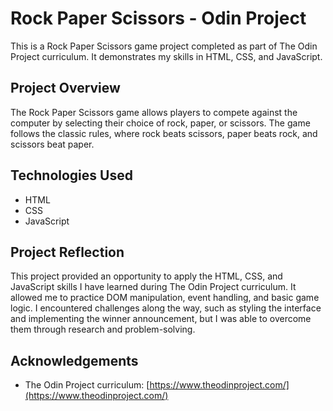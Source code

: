 # Rock Paper Scissors - Odin Project

This is a Rock Paper Scissors game project completed as part of The Odin Project curriculum. It demonstrates my skills in HTML, CSS, and JavaScript.

## Project Overview

The Rock Paper Scissors game allows players to compete against the computer by selecting their choice of rock, paper, or scissors. The game follows the classic rules, where rock beats scissors, paper beats rock, and scissors beat paper.

## Technologies Used

- HTML
- CSS
- JavaScript

## Project Reflection

This project provided an opportunity to apply the HTML, CSS, and JavaScript skills I have learned during The Odin Project curriculum. It allowed me to practice DOM manipulation, event handling, and basic game logic. I encountered challenges along the way, such as styling the interface and implementing the winner announcement, but I was able to overcome them through research and problem-solving.

## Acknowledgements

- The Odin Project curriculum: [https://www.theodinproject.com/](https://www.theodinproject.com/)
